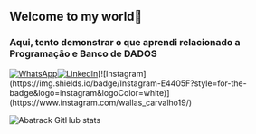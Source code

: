 <!-- Titulo do README -->
## Welcome to my world👋
### Aqui, tento demonstrar o que aprendi relacionado a Programação e Banco de DADOS
<!-- TAGs de Whats, LinkedIn e Insta -->
[![WhatsApp](https://img.shields.io/badge/WhatsApp-25D366?style=for-the-badge&logo=whatsapp&logoColor=white)](https://wa.me/5562991557759)[![LinkedIn](https://img.shields.io/badge/LinkedIn-0077B5?style=for-the-badge&logo=linkedin&logoColor=white)]([https://wa.me/5562991557759](https://www.linkedin.com/in/wallas-oliveira-carvalho-91679018a/))[![Instagram](https://img.shields.io/badge/Instagram-E4405F?style=for-the-badge&logo=instagram&logoColor=white)](https://www.instagram.com/wallas_carvalho19/)
<!-- Grafico -->
![Abatrack GitHub stats](https://github-readme-stats.vercel.app/api?username=Abatrack&show_icons=true&theme=dark)

